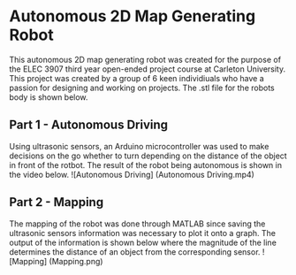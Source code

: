 # Autonomous 2D Map Generating Robot
This autonomous 2D map generating robot was created for the purpose of the ELEC 3907 third year open-ended project course at Carleton University. This project was created by a group of 6 keen individiuals who have a passion for designing and working on projects.
The .stl file for the robots body is shown below. 

## Part 1 - Autonomous Driving 
Using ultrasonic sensors, an Arduino microcontroller was used to make decisions on the go whether to turn depending on the distance of the object in front of the rotbot. The result of the robot being autonomous is shown in the video below. 
![Autonomous Driving] (Autonomous Driving.mp4)

## Part 2 - Mapping 
The mapping of the robot was done through MATLAB since saving the ultrasonic sensors information was necessary to plot it onto a graph. The output of the information is shown below where the magnitude of the line determines the distance of an object from the corresponding sensor.
![Mapping] (Mapping.png)
